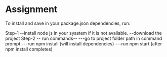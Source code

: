 # Assignment
To install and save in your package.json dependencies, run:

Step-1
--install node js in your syastem if it is not available.
--download the project
Step-2
-- run commands--
---go to project folder path in command prompt
---run npm install (will install dependencies)
---run npm start (after npm install completes)
